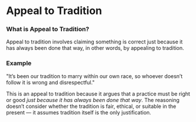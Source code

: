 # Appeal to Tradition

### What is Appeal to Tradition?

Appeal to tradition involves claiming something is correct just because it has always been done that way, in other words, by appealing to tradition.

### Example

"It’s been our tradition to marry within our own race, so whoever doesn’t follow it is wrong and disrespectful."

This is an appeal to tradition because it argues that a practice must be right or good _just because it has always been done that way_. The reasoning doesn’t consider whether the tradition is fair, ethical, or suitable in the present — it assumes tradition itself is the only justification.

